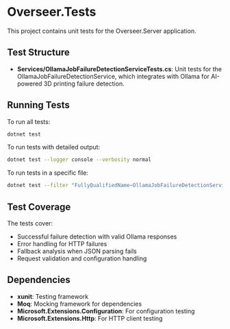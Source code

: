 # Overseer.Tests

This project contains unit tests for the Overseer.Server application.

## Test Structure

- **Services/OllamaJobFailureDetectionServiceTests.cs**: Unit tests for the OllamaJobFailureDetectionService, which integrates with Ollama for AI-powered 3D printing failure detection.

## Running Tests

To run all tests:

```bash
dotnet test
```

To run tests with detailed output:

```bash
dotnet test --logger console --verbosity normal
```

To run tests in a specific file:

```bash
dotnet test --filter "FullyQualifiedName~OllamaJobFailureDetectionServiceTests"
```

## Test Coverage

The tests cover:

- Successful failure detection with valid Ollama responses
- Error handling for HTTP failures
- Fallback analysis when JSON parsing fails
- Request validation and configuration handling

## Dependencies

- **xunit**: Testing framework
- **Moq**: Mocking framework for dependencies
- **Microsoft.Extensions.Configuration**: For configuration testing
- **Microsoft.Extensions.Http**: For HTTP client testing
